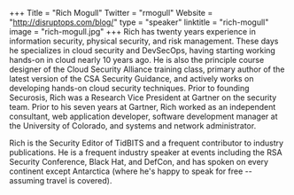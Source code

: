 +++
Title = "Rich Mogull"
Twitter = "rmogull"
Website = "http://disruptops.com/blog/"
type = "speaker"
linktitle = "rich-mogull"
image = "rich-mogull.jpg"
+++
Rich has twenty years experience in information security, physical security, and risk management. These days he specializes in cloud security and DevSecOps, having starting working hands-on in cloud nearly 10 years ago. He is also the principle course designer of the Cloud Security Alliance training class, primary author of the latest version of the CSA Security Guidance, and actively works on developing hands-on cloud security techniques. Prior to founding Securosis, Rich was a Research Vice President at Gartner on the security team. Prior to his seven years at Gartner, Rich worked as an independent consultant, web application developer, software development manager at the University of Colorado, and systems and network administrator. 

Rich is the Security Editor of TidBITS and a frequent contributor to industry publications. He is a frequent industry speaker at events including the RSA Security Conference, Black Hat, and DefCon, and has spoken on every continent except Antarctica (where he's happy to speak for free -- assuming travel is covered).
